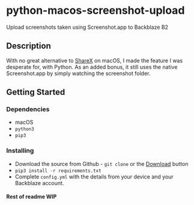 # python-macos-screenshot-upload
Upload screenshots taken using Screenshot.app to Backblaze B2

## Description

With no great alternative to [ShareX](https://getsharex.com/) on macOS, I made the feature I was desperate for, with Python. As an added bonus, it still uses the native Screenshot.app by simply watching the screenshot folder.

## Getting Started

### Dependencies

* macOS
* `python3`
* `pip3`

### Installing

* Download the source from Github - `git clone` or the [Download](https://github.com/pixelflowxyz/python-macos-screenshot-upload/archive/refs/heads/main.zip) button
* `pip3 install -r requirements.txt`
* Complete `config.yml` with the details from your device and your Backblaze account.


#### Rest of readme WIP